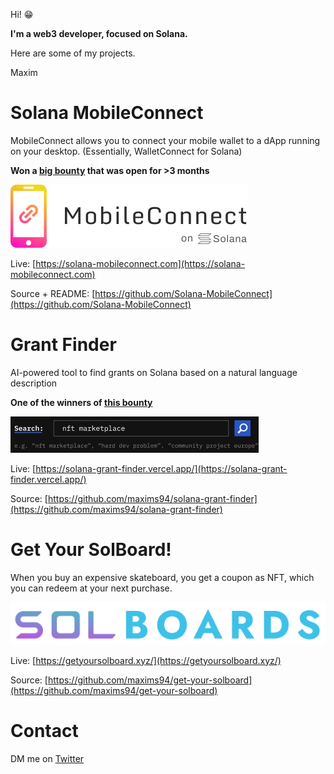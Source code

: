 Hi! 😁

**I'm a web3 developer, focused on Solana.**

Here are some of my projects.

Maxim

# Solana MobileConnect

MobileConnect allows you to connect your mobile wallet to a dApp running on your desktop. (Essentially, WalletConnect for Solana)

**Won a [big bounty](https://de.superteam.fun/bounties/build-login-with-mobile) that was open for >3 months**

[![MobileConnect](logo.png)](https://solana-mobileconnect.com)

Live: [https://solana-mobileconnect.com](https://solana-mobileconnect.com)

Source + README: [https://github.com/Solana-MobileConnect](https://github.com/Solana-MobileConnect)

# Grant Finder

AI-powered tool to find grants on Solana based on a natural language description

**One of the winners of [this bounty](https://superteam.fun/bounties/build-a-grant-finder-website)**

[![Grant Finder](grant-finder.png)](https://solana-grant-finder.vercel.app/)

Live: [https://solana-grant-finder.vercel.app/](https://solana-grant-finder.vercel.app/)

Source: [https://github.com/maxims94/solana-grant-finder](https://github.com/maxims94/solana-grant-finder)

# Get Your SolBoard!

When you buy an expensive skateboard, you get a coupon as NFT, which you can redeem at your next purchase.

[![SolBoard](solboards.png)](https://getyoursolboard.xyz/)

Live: [https://getyoursolboard.xyz/](https://getyoursolboard.xyz/)

Source: [https://github.com/maxims94/get-your-solboard](https://github.com/maxims94/get-your-solboard)

# Contact

DM me on [Twitter](https://twitter.com/maximschmidt94)
